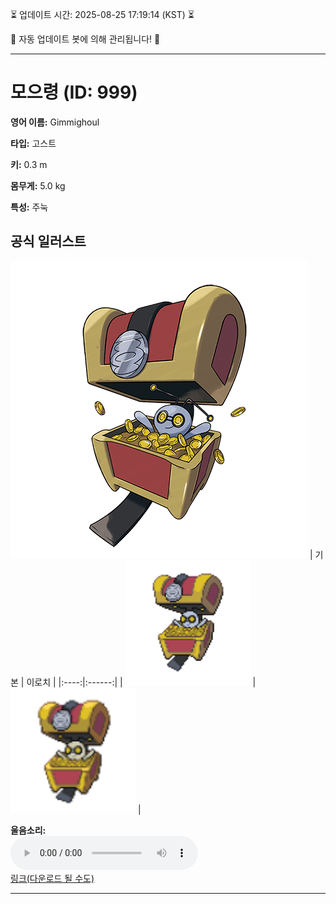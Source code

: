 
⏳ 업데이트 시간: 2025-08-25 17:19:14 (KST) ⏳

🤖 자동 업데이트 봇에 의해 관리됩니다! 🤖

---

# 모으령 (ID: 999)
**영어 이름:** Gimmighoul

**타입:** 고스트

**키:** 0.3 m

**몸무게:** 5.0 kg

**특성:** 주눅

## 공식 일러스트
![](https://raw.githubusercontent.com/PokeAPI/sprites/master/sprites/pokemon/other/official-artwork/999.png)
| 기본 | 이로치 |
|:----:|:------:|
| <img src="https://raw.githubusercontent.com/PokeAPI/sprites/master/sprites/pokemon/999.png" width="200"> | <img src="https://raw.githubusercontent.com/PokeAPI/sprites/master/sprites/pokemon/shiny/999.png" width="200"> |

**울음소리:**<br><audio controls src="https://raw.githubusercontent.com/PokeAPI/cries/main/cries/pokemon/latest/999.ogg"></audio><br> [링크(다운로드 될 수도)](https://raw.githubusercontent.com/PokeAPI/cries/main/cries/pokemon/latest/999.ogg)


---
